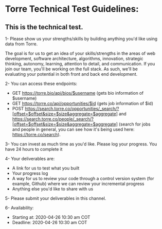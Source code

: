# Torre Technical Test Guidelines:

## This is the technical test.

1- Please show us your strengths/skills by building anything you'd like using data from Torre.

The goal is for us to get an idea of your skills/strengths in the areas of web development, software architecture, algorithms, innovation, strategic thinking, autonomy, learning, attention to detail, and communication. If you join our team, you'll be working on the full stack. As such, we'll be evaluating your potential in both front and back end development.

2- You can access these endpoints:

-   GET https://torre.bio/api/bios/$username (gets bio information of \$username)
-   GET https://torre.co/api/opportunities/$id (gets job information of \$id)
-   POST https://search.torre.co/opportunities/_search/?[offset=$offset&size=$size&aggregate=$aggregate] and https://search.torre.co/people/_search/?[offset=$offset&size=$size&aggregate=$aggregate] (search for jobs and people in general, you can see how it's being used here: https://torre.co/search).

3- You can invest as much time as you'd like.
Please log your progress.
You have 24 hours to complete it

4- Your deliverables are:

-   A link for us to test what you built
-   Your progress log
-   A way for us to review your code through a control version system (for example, Github) where we can review your incremental progress
-   Anything else you'd like to share with us

5- Please submit your deliverables in this channel.

6- Availability:

-   Starting at: 2020-04-26 10:30 am COT
-   Deadline: 2020-04-26 10:30 am COT
